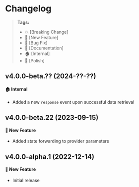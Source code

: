 Changelog
=========

> **Tags:**
> - :boom:       [Breaking Change]
> - :rocket:     [New Feature]
> - :bug:        [Bug Fix]
> - :memo:       [Documentation]
> - :house:      [Internal]
> - :nail_care:  [Polish]

## v4.0.0-beta.?? (2024-??-??)

#### :house: Internal

* Added a new `response` event upon successful data retrieval

## v4.0.0-beta.22 (2023-09-15)

#### :rocket: New Feature

* Added state forwarding to provider parameters

## v4.0.0-alpha.1 (2022-12-14)

#### :rocket: New Feature

* Initial release
